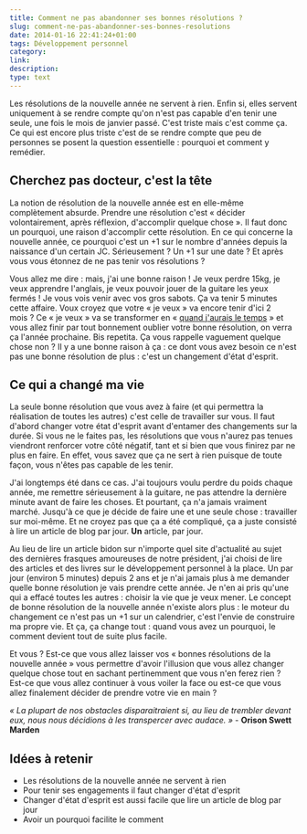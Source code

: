 ```yaml
---
title: Comment ne pas abandonner ses bonnes résolutions ?
slug: comment-ne-pas-abandonner-ses-bonnes-resolutions
date: 2014-01-16 22:41:24+01:00
tags: Développement personnel
category: 
link: 
description: 
type: text
---
```


Les résolutions de la nouvelle année ne servent à rien. Enfin si, elles servent uniquement à se rendre compte qu'on n'est pas capable d'en tenir une seule, une fois le mois de janvier passé. C'est triste mais c'est comme ça. Ce qui est encore plus triste c'est de se rendre compte que peu de personnes se posent la question essentielle : pourquoi et comment y remédier.
<!-- TEASER_END -->
## Cherchez pas docteur, c'est la tête

La notion de résolution de la nouvelle année est en elle-même complètement absurde. Prendre une résolution c'est « décider volontairement, après réflexion, d'accomplir quelque chose ». Il faut donc un pourquoi, une raison d'accomplir cette résolution. En ce qui concerne la nouvelle année, ce pourquoi c'est un +1 sur le nombre d'années depuis la naissance d'un certain JC. Sérieusement ? Un +1 sur une date ? Et après vous vous étonnez de ne pas tenir vos résolutions ?

Vous allez me dire : mais, j'ai une bonne raison ! Je veux perdre 15kg, je veux apprendre l'anglais, je veux pouvoir jouer de la guitare les yeux fermés ! Je vous vois venir avec vos gros sabots. Ça va tenir 5 minutes cette affaire. Voux croyez que votre « je veux » va encore tenir d'ici 2 mois ? Ce « je veux » va se transformer en « [quand j'aurais le temps](/blog/jai-pas-le-temps-la-pire-excuse-qui-soit/) » et vous allez finir par tout bonnement oublier votre bonne résolution, on verra ça l'année prochaine. Bis repetita. Ça vous rappelle vaguement quelque chose non ? Il y a une bonne raison à ça : ce dont vous avez besoin ce n'est pas une bonne résolution de plus : c'est un changement d'état d'esprit.

## Ce qui a changé ma vie

La seule bonne résolution que vous avez à faire (et qui permettra la réalisation de toutes les autres) c'est celle de travailler sur vous. Il faut d'abord changer votre état d'esprit avant d'entamer des changements sur la durée. Si vous ne le faites pas, les résolutions que vous n'aurez pas tenues viendront renforcer votre côté négatif, tant et si bien que vous finirez par ne plus en faire. En effet, vous savez que ça ne sert à rien puisque de toute façon, vous n'êtes pas capable de les tenir.

J'ai longtemps été dans ce cas. J'ai toujours voulu perdre du poids chaque année, me remettre sérieusement à la guitare, ne pas attendre la dernière minute avant de faire les choses. Et pourtant, ça n'a jamais vraiment marché. Jusqu'à ce que je décide de faire une et une seule chose : travailler sur moi-même. Et ne croyez pas que ça a été compliqué, ça a juste consisté à lire un article de blog par jour. __Un__ article, par jour.

Au lieu de lire un article bidon sur n'importe quel site d'actualité au sujet des dernières frasques amoureuses de notre président, j'ai choisi de lire des articles et des livres sur le développement personnel à la place. Un par jour (environ 5 minutes) depuis 2 ans et je n'ai jamais plus à me demander quelle bonne résolution je vais prendre cette année. Je n'en ai pris qu'une qui a effacé toutes les autres : choisir la vie que je veux mener. Le concept de bonne résolution de la nouvelle année n'existe alors plus : le moteur du changement ce n'est pas un +1 sur un calendrier, c'est l'envie de construire ma propre vie. Et ça, ça change tout : quand vous avez un pourquoi, le comment devient tout de suite plus facile.

Et vous ? Est-ce que vous allez laisser vos « bonnes résolutions de la nouvelle année » vous permettre d'avoir l'illusion que vous allez changer quelque chose tout en sachant pertinemment que vous n'en ferez rien ? Est-ce que vous allez continuer à vous voiler la face ou est-ce que vous allez finalement décider de prendre votre vie en main ?

_« La plupart de nos obstacles disparaitraient si, au lieu de trembler devant eux, nous nous décidions à les transpercer avec audace. »_ - __Orison Swett Marden__

## Idées à retenir

- Les résolutions de la nouvelle année ne servent à rien
- Pour tenir ses engagements il faut changer d'état d'esprit
- Changer d'état d'esprit est aussi facile que lire un article de blog par jour
- Avoir un pourquoi facilite le comment

